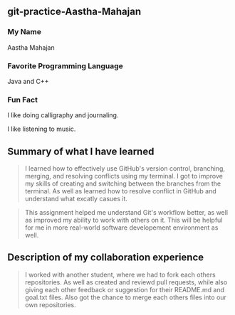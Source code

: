 ## git-practice-Aastha-Mahajan


### My Name
Aastha Mahajan 

### Favorite Programming Language
Java and C++

### Fun Fact
I like doing calligraphy and journaling.

I like listening to music. 

## Summary of what I have learned
> I learned how to effectively use GitHub's version control, branching, merging, and resolving conflicts using my terminal.
> I got to improve my skills of creating and switching between the branches from the terminal.
> As well as learned how to resolve conflict in GitHub and understand what excatly casues it. 

>This assignment helped me understand Git's workflow better, as well as improved my ability to work with others on it.
> This will be helpful for me in more real-world software developement environment as well.


## Description of my collaboration experience
> I worked with another student, where we had to fork each others repositories. 
> As well as created and reviewd pull requests, while also giving each other feedback or suggestion for their README.md and goal.txt files.
> Also got the chance to merge each others files into our own repositories. 


